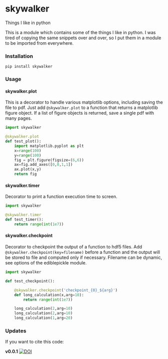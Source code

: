 # skywalker
Things I like in python

This is a module which contains some of the things I like in python. I was tired of copying the same snippets over and over, so I put them in a module to be imported from everywhere.

### Installation

    pip install skywalker

### Usage

#### skywalker.plot

This is a decorator to handle various matplotlib options, including saving the file to pdf. Just add `@skywalker.plot` to a function that returns a matplotlib figure object. If a list of figure objects is returned, save a single pdf with many pages.

```python
import skywalker

@skywalker.plot
def test_plot():
    import matplotlib.pyplot as plt
    x=range(100)
    y=range(100)
    fig = plt.figure(figsize=(6,6))
    ax=fig.add_axes([0,0,1,1])
    ax.plot(x,y)
    return fig
```

#### skywalker.timer

Decorator to print a function execution time to screen.

```python
import skywalker

@skywalker.timer
def test_timer():
    return range(int(1e7))
```

#### skywalker.checkpoint

Decorator to checkpoint the output of a function to hdf5 files. Add `@skywalker.checkpoint(key=filename)` before a function and the output will be stored to file and computed only if necessary. Filename can be dynamic, see options of the ediblepickle module.

```python
import skywalker

def test_checkpoint():

    @skywalker.checkpoint('checkpoint_{0}_${arg}')
    def long_calculation(x,arg=10):
        return range(int(1e7))

    long_calculation(2,arg=10)
    long_calculation(2,arg=10)
    long_calculation(1,arg=20)
```



### Updates

If you want to cite this code:

**v0.0.1**  [![DOI](https://zenodo.org/badge/134632789.svg)](https://zenodo.org/badge/latestdoi/134632789)




